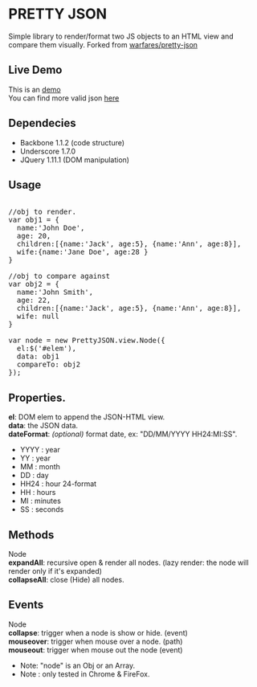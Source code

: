 PRETTY JSON 
== 

Simple library to render/format two JS objects to an HTML view and compare them visually. Forked from [warfares/pretty-json](https://github.com/warfares/pretty-json)
<br/>

Live Demo 
--
This is an [demo](http://jacsmith21.github.com/pretty-json/)  
You can find more valid json [here](http://json.org/example.html)

Dependecies
--
* Backbone 1.1.2 (code structure) 
* Underscore 1.7.0 
* JQuery 1.11.1 (DOM manipulation)

Usage
--
<pre>

//obj to render.
var obj1 = {
  name:'John Doe',
  age: 20,
  children:[{name:'Jack', age:5}, {name:'Ann', age:8}],
  wife:{name:'Jane Doe', age:28 }
}

//obj to compare against
var obj2 = {
  name:'John Smith',
  age: 22,
  children:[{name:'Jack', age:5}, {name:'Ann', age:8}],
  wife: null
}

var node = new PrettyJSON.view.Node({
  el:$('#elem'),
  data: obj1
  compareTo: obj2
});
</pre>

Properties.
--
<b>el</b>: DOM elem to append the JSON-HTML view.
<br/>
<b>data</b>: the JSON data.
<br/>
<b>dateFormat</b>: <em>(optional)</em> format date, ex: "DD/MM/YYYY HH24:MI:SS". 
  - YYYY : year
  - YY : year
  - MM : month
  - DD : day
  - HH24 : hour 24-format
  - HH : hours
  - MI : minutes
  - SS : seconds

Methods
--
Node
<br/>
<b>expandAll</b>: recursive open & render all nodes. (lazy render: the node will render only if it's expanded)
<br/>
<b>collapseAll</b>: close (Hide) all nodes.

Events
--
Node
<br/>
<b>collapse</b>: trigger when a node is show or hide. (event)
<br/>
<b>mouseover</b>: trigger when mouse over a node. (path)
<br/>
<b>mouseout</b>: trigger when mouse out the node (event)

* Note: "node" is an Obj or an Array.
* Note : only tested in Chrome & FireFox.
